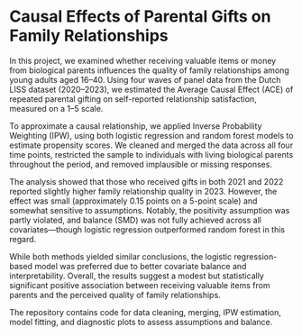 # Causal Effects of Parental Gifts on Family Relationships
In this project, we examined whether receiving valuable items or money from biological parents influences the quality of family relationships among young adults aged 16–40. Using four waves of panel data from the Dutch LISS dataset (2020–2023), we estimated the Average Causal Effect (ACE) of repeated parental gifting on self-reported relationship satisfaction, measured on a 1–5 scale.

To approximate a causal relationship, we applied Inverse Probability Weighting (IPW), using both logistic regression and random forest models to estimate propensity scores. We cleaned and merged the data across all four time points, restricted the sample to individuals with living biological parents throughout the period, and removed implausible or missing responses.

The analysis showed that those who received gifts in both 2021 and 2022 reported slightly higher family relationship quality in 2023. However, the effect was small (approximately 0.15 points on a 5-point scale) and somewhat sensitive to assumptions. Notably, the positivity assumption was partly violated, and balance (SMD) was not fully achieved across all covariates—though logistic regression outperformed random forest in this regard.

While both methods yielded similar conclusions, the logistic regression-based model was preferred due to better covariate balance and interpretability. Overall, the results suggest a modest but statistically significant positive association between receiving valuable items from parents and the perceived quality of family relationships.

The repository contains code for data cleaning, merging, IPW estimation, model fitting, and diagnostic plots to assess assumptions and balance.
